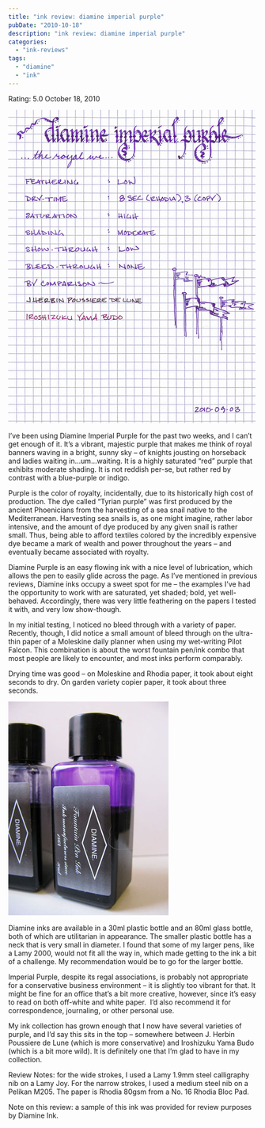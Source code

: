 ```yaml
---
title: "ink review: diamine imperial purple"
pubDate: "2010-10-18"
description: "ink review: diamine imperial purple"
categories:
  - "ink-reviews"
tags:
  - "diamine"
  - "ink"
---
```


Rating: 5.0
October 18, 2010

![](diamine-imperial-purple.jpg)

I’ve been using Diamine Imperial Purple for the past two weeks, and I can’t get enough of it. It’s a vibrant, majestic purple that makes me think of royal banners waving in a bright, sunny sky – of knights jousting on horseback and ladies waiting in…um…waiting. It is a highly saturated “red” purple that exhibits moderate shading. It is not reddish per-se, but rather red by contrast with a blue-purple or indigo.

Purple is the color of royalty, incidentally, due to its historically high cost of production. The dye called “Tyrian purple” was first produced by the ancient Phoenicians from the harvesting of a sea snail native to the Mediterranean. Harvesting sea snails is, as one might imagine, rather labor intensive, and the amount of dye produced by any given snail is rather small. Thus, being able to afford textiles colored by the incredibly expensive dye became a mark of wealth and power throughout the years – and eventually became associated with royalty.

Diamine Purple is an easy flowing ink with a nice level of lubrication, which allows the pen to easily glide across the page. As I’ve mentioned in previous reviews, Diamine inks occupy a sweet spot for me – the examples I’ve had the opportunity to work with are saturated, yet shaded; bold, yet well-behaved. Accordingly, there was very little feathering on the papers I tested it with, and very low show-though.

In my initial testing, I noticed no bleed through with a variety of paper. Recently, though, I did notice a small amount of bleed through on the ultra-thin paper of a Moleskine daily planner when using my wet-writing Pilot Falcon. This combination is about the worst fountain pen/ink combo that most people are likely to encounter, and most inks perform comparably.

Drying time was good – on Moleskine and Rhodia paper, it took about eight seconds to dry. On garden variety copier paper, it took about three seconds.

![](diamine-imperial-purple-bottle.jpg)

Diamine inks are available in a 30ml plastic bottle and an 80ml glass bottle, both of which are utilitarian in appearance. The smaller plastic bottle has a neck that is very small in diameter. I found that some of my larger pens, like a Lamy 2000, would not fit all the way in, which made getting to the ink a bit of a challenge. My recommendation would be to go for the larger bottle.

Imperial Purple, despite its regal associations, is probably not appropriate for a conservative business environment – it is slightly too vibrant for that. It might be fine for an office that’s a bit more creative, however, since it’s easy to read on both off-white and white paper.  I’d also recommend it for correspondence, journaling, or other personal use.

My ink collection has grown enough that I now have several varieties of purple, and I’d say this sits in the top – somewhere between J. Herbin Poussiere de Lune (which is more conservative) and Iroshizuku Yama Budo (which is a bit more wild). It is definitely one that I’m glad to have in my collection.

Review Notes: for the wide strokes, I used a Lamy 1.9mm steel calligraphy nib on a Lamy Joy. For the narrow strokes, I used a medium steel nib on a Pelikan M205. The paper is Rhodia 80gsm from a No. 16 Rhodia Bloc Pad.

Note on this review: a sample of this ink was provided for review purposes by Diamine Ink.
